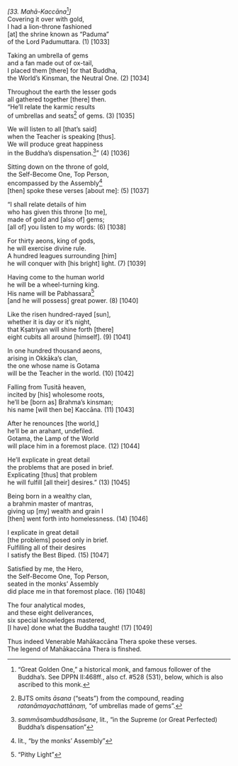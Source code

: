 *\[33. Mahā-Kaccāna*[^1]*\]*  
Covering it over with gold,  
I had a lion-throne fashioned  
\[at\] the shrine known as “Paduma”  
of the Lord Padumuttara. (1) \[1033\]

Taking an umbrella of gems  
and a fan made out of ox-tail,  
I placed them \[there\] for that Buddha,  
the World’s Kinsman, the Neutral One. (2) \[1034\]

Throughout the earth the lesser gods  
all gathered together \[there\] then.  
“He’ll relate the karmic results  
of umbrellas and seats[^2] of gems. (3) \[1035\]

We will listen to all \[that’s said\]  
when the Teacher is speaking \[thus\].  
We will produce great happiness  
in the Buddha’s dispensation.[^3]” (4) \[1036\]

Sitting down on the throne of gold,  
the Self-Become One, Top Person,  
encompassed by the Assembly[^4]  
\[then\] spoke these verses \[about me\]: (5) \[1037\]

“I shall relate details of him  
who has given this throne \[to me\],  
made of gold and \[also of\] gems;  
\[all of\] you listen to my words: (6) \[1038\]

For thirty aeons, king of gods,  
he will exercise divine rule.  
A hundred leagues surrounding \[him\]  
he will conquer with \[his bright\] light. (7) \[1039\]

Having come to the human world  
he will be a wheel-turning king.  
His name will be Pabhassara[^5]  
\[and he will possess\] great power. (8) \[1040\]

Like the risen hundred-rayed \[sun\],  
whether it is day or it’s night,  
that Kṣatriyan will shine forth \[there\]  
eight cubits all around \[himself\]. (9) \[1041\]

In one hundred thousand aeons,  
arising in Okkāka’s clan,  
the one whose name is Gotama  
will be the Teacher in the world. (10) \[1042\]

Falling from Tusitā heaven,  
incited by \[his\] wholesome roots,  
he’ll be \[born as\] Brahma’s kinsman;  
his name \[will then be\] Kaccāna. (11) \[1043\]

After he renounces \[the world,\]  
he’ll be an arahant, undefiled.  
Gotama, the Lamp of the World  
will place him in a foremost place. (12) \[1044\]

He’ll explicate in great detail  
the problems that are posed in brief.  
Explicating \[thus\] that problem  
he will fulfill \[all their\] desires.” (13) \[1045\]

Being born in a wealthy clan,  
a brahmin master of mantras,  
giving up \[my\] wealth and grain I  
\[then\] went forth into homelessness. (14) \[1046\]

I explicate in great detail  
\[the problems\] posed only in brief.  
Fulfilling all of their desires  
I satisfy the Best Biped. (15) \[1047\]

Satisfied by me, the Hero,  
the Self-Become One, Top Person,  
seated in the monks’ Assembly  
did place me in that foremost place. (16) \[1048\]

The four analytical modes,  
and these eight deliverances,  
six special knowledges mastered,  
\[I have\] done what the Buddha taught! (17) \[1049\]

Thus indeed Venerable Mahākaccāna Thera spoke these verses.  
The legend of Mahākaccāna Thera is finshed.

[^1]: “Great Golden One,” a historical monk, and famous follower of the
    Buddha’s. See DPPN II:468ff., also cf. \#528 {531}, below, which is
    also ascribed to this monk.

[^2]: BJTS omits *āsana* (“seats”) from the compound, reading
    *ratanāmayachattānaṃ,* “of umbrellas made of gems”.

[^3]: *sammāsambuddhasāsane*, lit., “in the Supreme (or Great Perfected)
    Buddha’s dispensation”

[^4]: lit., “by the monks’ Assembly”

[^5]: “Pithy Light”
